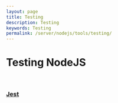 ```yaml
---
layout: page
title: Testing
description: Testing
keywords: Testing
permalink: /server/nodejs/tools/testing/
---
```


# Testing NodeJS

<br/>

### [Jest](/server/nodejs/tools/testing/jest/)
